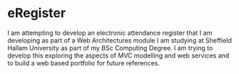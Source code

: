 eRegister
=========

I am attempting to develop an electronic attendance register that I am developing as part of a Web Architectures module I am studying at Sheffield Hallam University as part of my BSc Computing Degree. I am trying to develop this exploring the aspects of MVC modelling and web services and to build a web based portfolio for future references.
